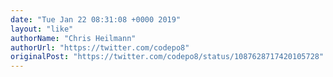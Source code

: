 ```yaml
---
date: "Tue Jan 22 08:31:08 +0000 2019"
layout: "like"
authorName: "Chris Heilmann"
authorUrl: "https://twitter.com/codepo8"
originalPost: "https://twitter.com/codepo8/status/1087628717420105728"
---
```


